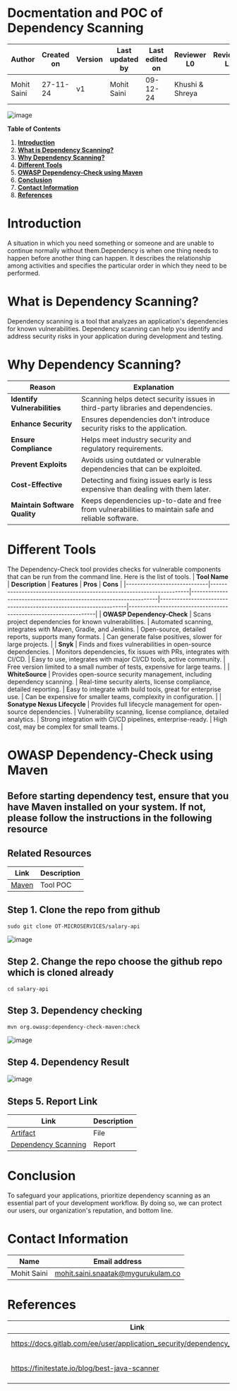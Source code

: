 #    **Docmentation and POC of Dependency Scanning**

| **Author**            | **Created on** | **Version** | **Last updated by**       | **Last edited on** | **Reviewer L0**  | **Reviewer L1**   | **Reviewer L2**   |
|-----------------------|----------------|-------------|---------------------------|---------------------|------------------|-------------------|----------------|
| Mohit Saini      |   27-11-24       | v1 | Mohit Saini          |     09-12-24            |  Khushi & Shreya  |      |     |


![image](https://github.com/user-attachments/assets/71afe6e0-2f2f-4ea9-8d74-7ed95a6248d7)


**Table of Contents**

1. [**Introduction**](#introduction)
2. [**What is Dependency Scanning?**](#what-is-dependency-scanning?)
3. [**Why Dependency Scanning?**](#why-dependency-scanning?)
4. [**Different Tools**](#different-tools)
5. [**OWASP Dependency-Check using Maven**](owsap-dependency-check-using-maven)
6. [**Conclusion**](#conclusion)
7. [**Contact Information**](#contact-information)
8. [**References**](#references)



# Introduction
A situation in which you need something or someone and are unable to continue normally without them.Dependency is when one thing needs to happen before another thing can happen. It describes the relationship among activities and specifies the particular order in which they need to be performed. 


# What is Dependency Scanning?

Dependency scanning is a tool that analyzes an application's dependencies for known vulnerabilities. Dependency scanning can help you identify and address security risks in your application during development and testing.

# Why Dependency Scanning?

| **Reason**                   | **Explanation**                                                                 |
|------------------------------|---------------------------------------------------------------------------------|
| **Identify Vulnerabilities**  | Scanning helps detect security issues in third-party libraries and dependencies.|
| **Enhance Security**          | Ensures dependencies don't introduce security risks to the application.        |
| **Ensure Compliance**         | Helps meet industry security and regulatory requirements.                      |
| **Prevent Exploits**          | Avoids using outdated or vulnerable dependencies that can be exploited.        |
| **Cost-Effective**            | Detecting and fixing issues early is less expensive than dealing with them later.|
| **Maintain Software Quality** | Keeps dependencies up-to-date and free from vulnerabilities to maintain safe and reliable software. |


# Different Tools
The Dependency-Check tool provides checks for vulnerable components that can be run from the command line. Here is the list of tools. 
| **Tool Name**               | **Description**                                                      | **Features**                                                     | **Pros**                                                         | **Cons**                                                          |
|-----------------------------|----------------------------------------------------------------------|------------------------------------------------------------------|------------------------------------------------------------------|------------------------------------------------------------------|
| **OWASP Dependency-Check**   | Scans project dependencies for known vulnerabilities.                | Automated scanning, integrates with Maven, Gradle, and Jenkins.  | Open-source, detailed reports, supports many formats.           | Can generate false positives, slower for large projects.         |
| **Snyk**                     | Finds and fixes vulnerabilities in open-source dependencies.         | Monitors dependencies, fix issues with PRs, integrates with CI/CD. | Easy to use, integrates with major CI/CD tools, active community. | Free version limited to a small number of tests, expensive for large teams. |
| **WhiteSource**              | Provides open-source security management, including dependency scanning. | Real-time security alerts, license compliance, detailed reporting. | Easy to integrate with build tools, great for enterprise use.   | Can be expensive for smaller teams, complexity in configuration. |
| **Sonatype Nexus Lifecycle** | Provides full lifecycle management for open-source dependencies.     | Vulnerability scanning, license compliance, detailed analytics.  | Strong integration with CI/CD pipelines, enterprise-ready.      | High cost, may be complex for small teams.                       |

# OWASP Dependency-Check using Maven

## **Before starting dependency test, ensure that you have Maven installed on your system. If not, please follow the instructions in the following resource**

## Related Resources
| Link         | Description         |
|--------------|------------------------|
| [Maven](https://github.com/avengers-p11/Documentation/tree/main/Application%20CI%20Design/Java%20CI%20Checks/Static%20Code%20Analysis#tool-poc-sonarqube ) |Tool POC| 


##  Step 1. Clone the repo from github

```
sudo git clone OT-MICROSERVICES/salary-api
```
![image](https://github.com/user-attachments/assets/ef93c8ec-79a9-4225-b60b-b089ce6beafd)


##  Step 2. Change the repo choose the github repo which is cloned already
```
cd salary-api
```

##  Step 3. Dependency checking
```
mvn org.owasp:dependency-check-maven:check
```
![image](https://github.com/user-attachments/assets/69071e0a-34e6-47e4-a91e-e82601d7d79b)

## Step 4. Dependency Result
![image](https://github.com/user-attachments/assets/e2c935e2-b2e1-49d8-8048-5a0d726637da)


## Steps 5. Report Link
| Link         | Description         |
|--------------|------------------------|
| [Artifact](https://github.com/avengers-p11/Documentation/blob/main/Application%20CI%20Design/Java%20CI%20Checks/Bugs%20Analysis/salary-0.1.0-RELEASE.jar.original)           |File |
| [Dependency Scanning](https://github.com/avengers-p11/Documentation/blob/main/Application%20CI%20Design/Java%20CI%20Checks/Unit%20Testing%20/report)| Report |
#



# Conclusion

To safeguard your applications, prioritize dependency scanning as an essential part of your development workflow. By doing so, we can protect our users, our organization's reputation, and bottom line.

#  Contact Information


| **Name**    | **Email address**         |
|-------------|---------------------------|
| Mohit Saini | mohit.saini.snaatak@mygurukulam.co |


# References

| **Link** | **Description** |
|------------------------------------------------------|------------------|
| https://docs.gitlab.com/ee/user/application_security/dependency_scanning/| Dependancy Scanning |
| https://finitestate.io/blog/best-java-scanner| Dependancy Scanning tool |
